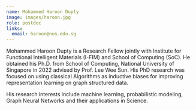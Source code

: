 ```yaml
---
name: Mohammed Haroon Dupty
image: images/haroon.jpg
role: postdoc
links:
  email: haroon@nus.edu.sg
---
```


Mohammed Haroon Dupty is a Research Fellow jointly with Institute for Functional Intelligent Materials (I-FIM) and School of Computing (SoC). He obtained his Ph.D. from School of Computing, National University of Singapore in 2022 advised by Prof. Lee Wee Sun. His PhD research was focused on using classical Algorithms as inductive biases for improving representation learning on graph structured data. 

His research interests include machine learning, probabilistic modeling, Graph Neural Networks and their applications in Science.
